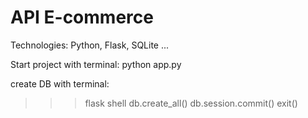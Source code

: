 <h1>API E-commerce</h1>

Technologies: Python, Flask, SQLite ...

Start project with terminal: python app.py

create DB with terminal:
>>> flask shell
>>> db.create_all()
>>> db.session.commit()
>>> exit()

